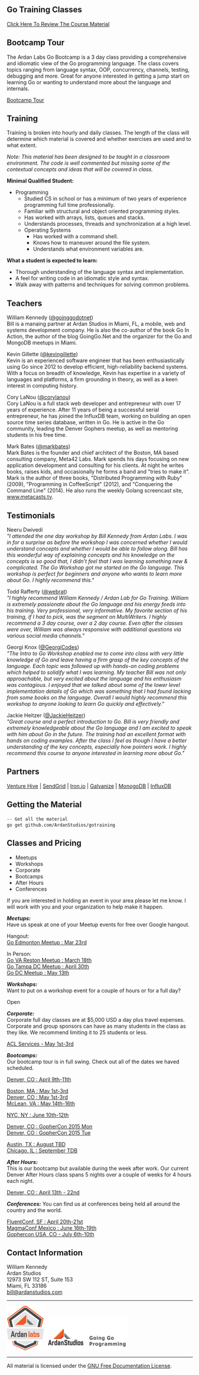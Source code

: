 ## Go Training Classes
[Click Here To Review The Course Material](00-slides/readme.md)

## Bootcamp Tour

The Ardan Labs Go Bootcamp is a 3 day class providing a comprehensive and idiomatic view of the Go programming language. The class covers topics ranging from language syntax, OOP, concurrency, channels, testing, debugging and more. Great for anyone interested in getting a jump start on learning Go or wanting to understand more about the language and internals.

[Bootcamp Tour](http://www.ardanlabs.com/go-bootcamp-tour)

## Training

Training is broken into hourly and daily classes. The length of the class will determine which material is covered and whether exercises are used and to what extent.

_Note: This material has been designed to be taught in a classroom environment. The code is well commented but missing some of the contextual concepts and ideas that will be covered in class._

**Minimal Qualified Student:**

* Programming
	* Studied CS in school or has a minimum of two years of experience programming full time professionally.
	* Familiar with structural and object oriented programming styles.
	* Has worked with arrays, lists, queues and stacks.
	* Understands processes, threads and synchronization at a high level.
	* Operating Systems
    	* Has worked with a command shell.
    	* Knows how to maneuver around the file system.
    	* Understands what environment variables are.

**What a student is expected to learn:**

* Thorough understanding of the language syntax and implementation.
* A feel for writing code in an idiomatic style and syntax.
* Walk away with patterns and techniques for solving common problems. 

## Teachers

William Kennedy ([@goinggodotnet](https://twitter.com/goinggodotnet))  
Bill is a manaing partner at Ardan Studios in Miami, FL, a mobile, web and systems development company. He is also the co-author of the book Go In Action, the author of the blog GoingGo.Net and the organizer for the Go and MongoDB meetups in Miami.

Kevin Gillette ([@kevingillette](https://twitter.com/kevingillette))  
Kevin is an experienced software engineer that has been enthusiastically using Go since 2012 to develop efficient, high-reliability backend systems. With a focus on breadth of knowledge, Kevin has expertise in a variety of languages and platforms, a firm grounding in theory, as well as a keen interest in computing history.

Cory LaNou ([@corylanou](https://twitter.com/corylanou))  
Cory LaNou is a full stack web developer and entrepreneur with over 17 years of experience. After 11 years of being a successful serial entrepreneur, he has joined the InfluxDB team, working on building an open source time series database, written in Go. He is active in the Go community, leading the Denver Gophers meetup, as well as mentoring students in his free time.

Mark Bates ([@markbates](https://twitter.com/markbates))  
Mark Bates is the founder and chief architect of the Boston, MA based consulting company, Meta42 Labs. Mark spends his days focusing on new application development and consulting for his clients. At night he writes books, raises kids, and occasionally he forms a band and "tries to make it". Mark is the author of three books, "Distributed Programming with Ruby" (2009), "Programming in CoffeeScript" (2012), and "Conquering the Command Line" (2014). He also runs the weekly Golang screencast site, www.metacasts.tv.

## Testimonials

Neeru Dwivedi  
_"I attended the one day workshop by Bill Kennedy from Ardan Labs. I was in for a surprise as before the workshop I was concerned whether I would understand concepts and whether I would be able to follow along. Bill has this wonderful way of explaining concepts and his knowledge on the concepts is so good that, I didn’t feel that I was learning something new & complicated. The Go Workshop got me started on the Go language. This workshop is perfect for beginners and anyone who wants to learn more about Go. I highly recommend this."_

Todd Rafferty ([@webrat](https://twitter.com/webRat))  
_"I highly recommend William Kennedy / Ardan Lab for Go Training. William is extremely passionate about the Go language and his energy feeds into his training. Very professional, very informative. My favorite section of his training, if I had to pick, was the segment on MultiWriters. I highly recommend a 3 day course, over a 2 day course. Even after the classes were over, William was always responsive with additional questions via various social media channels."_

Georgi Knox ([@GeorgiCodes](https://twitter.com/GeorgiCodes))  
_"The Intro to Go Workshop enabled me to come into class with very little knowledge of Go and leave having a firm grasp of the key concepts of the language. Each topic was followed up with hands-on coding problems which helped to solidify what I was learning. My teacher Bill was not only approachable, but very excited about the language and his enthusiasm was contagious. I enjoyed that we talked about some of the lower level implementation details of Go which was something that I had found lacking from some books on the language. Overall I would highly recommend this workshop to anyone looking to learn Go quickly and effectively."_

Jackie Heitzer ([@JackieHeitzer](https://twitter.com/JackieHeitzer))  
_"Great course and a perfect introduction to Go.  Bill is very friendly and extremely knowledgeable about the Go language and I am excited to speak with him about Go in the future.  The training had an excellent format with hands on coding examples.  After the class I feel as though I have a better understanding of the key concepts, especially how pointers work.  I highly recommend this course to anyone interested in learning more about Go."_

## Partners

[Venture Hive](http://venturehive.com/) | [SendGrid](http://sendgrid.com) | [Iron.io](http://iron.io) | [Galvanize](http://galvanize.com) | [MonogoDB](http://monogdb.com) | [InfluxDB](http://influxdb.com/)


## Getting the Material

    -- Get all the material
    go get github.com/ArdanStudios/gotraining

## Classes and Pricing

* Meetups  
* Workshops  
* Corporate  
* Bootcamps  
* After Hours  
* Conferences

If you are interested in holding an event in your area please let me know. I will work with you and your organization to help make it happen.

**_Meetups:_**   
Have us speak at one of your Meetup events for free over Google hangout.

Hangout:  
[Go Edmonton Meetup : Mar 23rd](https://edmontongo.org/)

In Person:  
[Go VA Reston Meetup : March 18th](http://www.meetup.com/Golang-Reston/events/220920355/)  
[Go Tampa DC Meetup : April 30th](http://www.meetup.com/Go-Tampa/events/220777645/)  
[Go DC Meetup : May 13th](http://www.meetup.com/Golang-DC/events/220450459/)

**_Workshops:_**   
Want to put on a workshop event for a couple of hours or for a full day?

Open

**_Corporate:_**  
Corporate full day classes are at $5,000 USD a day plus travel expenses. Corporate and group sponsors can have as many students in the class as they like. We recommend limiting it to 25 students or less.

[ACL Services - May 1st-3rd](http://www.acl.com/)

**_Bootcamps:_**  
Our bootcamp tour is in full swing. Check out all of the dates we haved scheduled.

[Denver, CO : April 9th-11th](https://www.eventbrite.com/e/go-programming-bootcamp-tour-denver-april-tickets-14944810330)  

[Boston, MA : May 1st-3rd](https://www.eventbrite.com/e/go-programming-bootcamp-tour-boston-may-tickets-15667846952)  
[Denver, CO : May 1st-3rd](https://www.eventbrite.com/e/go-programming-bootcamp-denver-may-tickets-16131581996)  
[McLean, VA : May 14th-16th](https://www.eventbrite.com/e/go-programming-bootcamp-tour-virginia-may-tickets-14946167389)  

[NYC, NY : June 10th-12th](https://www.eventbrite.com/e/go-programming-bootcamp-tour-nyc-june-tickets-14946227569)  

[Denver, CO : GopherCon 2015 Mon](https://www.eventbrite.com/e/go-programming-bootcamp-tour-denver-during-gophercon-july-6th-tickets-15559629270)  
[Denver, CO : GopherCon 2015 Tue](https://www.eventbrite.com/e/go-programming-bootcamp-tour-denver-during-gophercon-july-7th-tickets-15569243025)  

[Austin, TX : August TBD](https://www.eventbrite.com/e/go-programming-bootcamp-tour-austin-august-exact-dates-tbd-tickets-15559615228)  
[Chicago, IL : September TDB](https://www.eventbrite.com/e/go-programming-bootcamp-tour-chicago-september-exact-dates-tbd-tickets-15559453745)

**_After Hours:_**  
This is our bootcamp but available during the week after work. Our current Denver After Hours class spans 5 nights over a couple of weeks for 4 hours each night.

[Denver, CO : April 13th - 22nd](https://www.eventbrite.com/e/go-programming-after-hours-denver-april-tickets-15643879264)

**_Conferences:_**
You can find us at conferences being held all around the country and the world.

[FluentConf, SF : April 20th-21st](http://fluentconf.com/javascript-html-2015/public/schedule/speaker/196872)  
[MagmaConf Mexico : June 16th-19th](http://magmaconf.com/)  
[Gophercon USA, CO - July 6th-10th](http://gophercon.com/)  

## Contact Information

William Kennedy  
Ardan Studios  
12973 SW 112 ST, Suite 153  
Miami, FL 33186  
bill@ardanstudios.com

___
[![Ardan Labs](00-slides/images/ggt_logo.png)](http://www.ardanlabs.com)
[![Ardan Studios](00-slides/images/ardan_logo.png)](http://www.ardanstudios.com)
[![GoingGo Blog](00-slides/images/ggb_logo.png)](http://www.goinggo.net)
___
All material is licensed under the [GNU Free Documentation License](https://github.com/ArdanStudios/gotraining/blob/master/LICENSE).